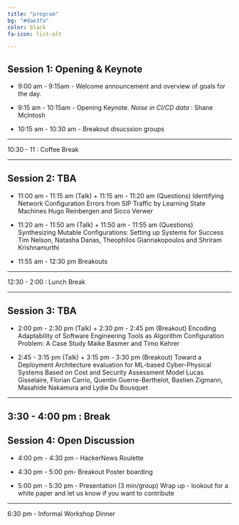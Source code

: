 ```yaml
---
title: "program"
bg: "#dae3fa"
color: black
fa-icon: list-alt

---
```


## Session 1: Opening &amp; Keynote


- 9:00 am - 9:15am - 
	Welcome announcement and overview of goals for the day. 

- 9:15 am - 10:15am - 
	Opening Keynote. 
 _Noise in CI/CD data_ : Shane McIntosh

- 10:15 am - 10:30 am - 
	Breakout disucssion groups 

---

10:30 - 11 : Coffee Break

---

## Session 2: TBA

- 11:00 am - 11:15 am (Talk) + 11:15 am - 11:20 am (Questions) 
Identifying Network Configuration Errors from SIP Traffic by Learning State Machines 
Hugo Reinbergen and Sicco Verwer 

-	11:20 am - 11:50 am (Talk) + 11:50 am - 11:55 am (Questions)
Synthesizing Mutable Configurations: Setting up Systems for Success 
Tim Nelson, Natasha Danas, Theophilos Giannakopoulos and Shriram Krishnamurthi 

-	11:55 am - 12:30 pm 
Breakouts

---

12:30 - 2:00 : Lunch Break

---

## Session 3: TBA

- 2:00 pm - 2:30 pm (Talk) + 2:30 pm - 2:45 pm (Breakout)
Encoding Adaptability of Software Engineering Tools as Algorithm Configuration Problem: A Case Study 
Maike Basmer and Timo Kehrer 

-	2:45 - 3:15 pm (Talk) + 3:15 pm - 3:30 pm (Breakout)
Toward a Deployment Architecture evaluation for ML-based Cyber-Physical Systems Based on Cost and Security Assessment Model 
Lucas Gisselaire, Florian Carrio, Quentin Guerre-Berthelot, Bastien Zigmann, Masahide Nakamura and Lydie Du Bousquet

---

3:30 - 4:00 pm : Break
---

## Session 4: Open Discussion

- 4:00 pm - 4:30 pm - 
HackerNews Roulette

- 4:30 pm - 5:00 pm- 
	Breakout Poster boarding

- 5:00 pm - 5:30 pm -
Presentation (3 min/group)
Wrap up - lookout for a white paper and let us know if you want to contribute

---

6:30 pm - Informal Workshop Dinner 

[Jürgen Cito]: http://people.csail.mit.edu/jcito
[Mark Santolucito]: http://www.marksantolcuito.com
